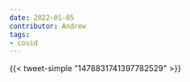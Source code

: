 ```yaml
---
date: 2022-01-05
contributor: Andrew
tags:
- covid
---
```


{{< tweet-simple "1478831741397782529" >}}

<!-- {< tweet user="HelenBranswell" id="1478831741397782529" >}} -->
